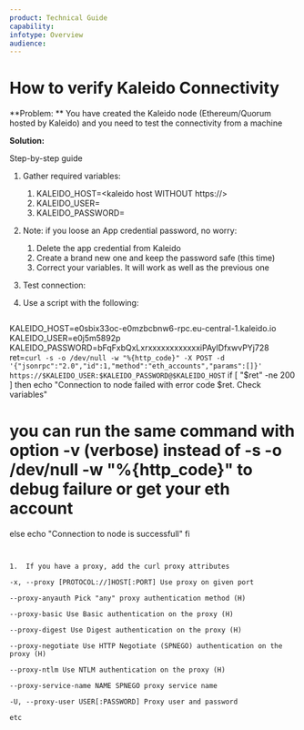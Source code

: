 ```yaml
---
product: Technical Guide
capability:
infotype: Overview
audience:
---
```


# How to verify Kaleido Connectivity

**Problem: **
You have created the Kaleido node (Ethereum/Quorum hosted by Kaleido) and you need to test the connectivity from a machine

**Solution:**

Step-by-step guide



1.  Gather required variables:
    1.  KALEIDO_HOST=<kaleido host WITHOUT https://>
    1.  KALEIDO_USER=<kaleido app credential username. looks like e0j5m5892p>
    1.  KALEIDO_PASSWORD=<kaleido app credential password. was given at the time of credential creation. looks like bFqFxbQxLxrxxxxxxxxxxxxiPAyIDfxwvPYj728>
1.  Note: if you loose an App credential password, no worry:
    1.  Delete the app credential from Kaleido
    1.  Create a brand new one and keep the password safe (this time)
    1.  Correct your variables. It will work as well as the previous one
1.  Test connection:
1.  Use a script with the following:

    ```
KALEIDO_HOST=e0sbix33oc-e0mzbcbnw6-rpc.eu-central-1.kaleido.io
KALEIDO_USER=e0j5m5892p
KALEIDO_PASSWORD=bFqFxbQxLxrxxxxxxxxxxxxiPAyIDfxwvPYj728
ret=`curl -s -o /dev/null -w "%{http_code}" -X POST -d '{"jsonrpc":"2.0","id":1,"method":"eth_accounts","params":[]}' https://$KALEIDO_USER:$KALEIDO_PASSWORD@$KALEIDO_HOST`
if [ "$ret" -ne 200 ]
then
  echo "Connection to node failed with error code $ret. Check variables"
# you can run the same command with option -v (verbose) instead of -s -o /dev/null -w "%{http_code}" to debug failure or get your eth account
else
  echo "Connection to node is successfull"
fi
 
```


1.  If you have a proxy, add the curl proxy attributes

-x, --proxy [PROTOCOL://]HOST[:PORT] Use proxy on given port

--proxy-anyauth Pick "any" proxy authentication method (H)

--proxy-basic Use Basic authentication on the proxy (H)

--proxy-digest Use Digest authentication on the proxy (H)

--proxy-negotiate Use HTTP Negotiate (SPNEGO) authentication on the proxy (H)

--proxy-ntlm Use NTLM authentication on the proxy (H)

--proxy-service-name NAME SPNEGO proxy service name

-U, --proxy-user USER[:PASSWORD] Proxy user and password

etc